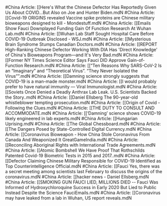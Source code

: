 #China
Article: [[Here's What the Chinese Defector Has Reportedly Given Us About COVID...But Also on Joe and Hunter Biden.mdN
#China
Article: [[Covid-19 ORIGINS revealed Vaccine spike proteins are Chinese military bioweapons designed to kill - Mondestuff.mdN
#China
Article: [[Emails Show Fauci Downplayed Funding Gain Of Function Research At Wuhan Lab.mdN
#China
Article: [[Wuhan Lab Staff Sought Hospital Care Before COVID-19 Outbreak Disclosed - WSJ.mdN
#China
Article: [[Mysterious Brain Syndrome Stumps Canadian Doctors.mdN
#China
Article: [[REPORT High-Ranking Chinese Defector Working With DIA Has 'Direct Knowledge' of China's Bioweapons Program—and It's Very Bad.mdN
#China
Article: [[Former NY Times Science Editor Says Fauci DID Approve Gain-of-Function Research.mdN
#China
Article: [[“Ten Reasons Why SARS-CoV-2 Is an “Imaginary” and “Theoretical Virus”. “They Never Isolated the Virus””.mdN
#China
Article: [[Damning science strongly suggests that COVID-19 is a man-made monster.mdN
#China
Article: [[I would probably prefer to have natural immunity — Viral Immunologist.mdN
#China
Article: [[Soviets Once Denied a Deadly Anthrax Lab Leak. U.S. Scientists Backed the Story..mdN
#China
Article: [[Daniel Ellsberg The 90-year-old whistleblower tempting prosecution.mdN
#China
Article: [[Origin of Covid - Following the Clues.mdN
#China
Article: [[THE DUTY TO CONSULT AND ACCOMMODATE.mdN
#China
Article: [[‘Damning’ science shows COVID-19 likely engineered in lab experts.mdN
#China
Article: [[Hungarian Uprising.mdN
#China
Article: [[The Global Chessboard.mdN
#China
Article: [[The Dangers Posed by State-Controlled Digital Currency.mdN
#China
Article: [[Coronavirus Bioweapon - How China Stole Coronavirus From Canada And Weaponized It  GreatGameIndia.mdN
#China
Article: [[Reconciling Aboriginal Rights with International Trade Agreements.mdN
#China
Article: [[Atomic Bombshell We Have Proof That Rothschilds Patented Covid-19 Biometric Tests in 2015 and 2017..mdN
#China
Article: [[Defector Claiming Chinese Military Responsible for COVID-19 Identified as Top Counterintelligence Official.mdN
#China
Article: [[Fauci Yes, there was a secret meeting among scientists last February to discuss the origins of the coronavirus.mdN
#China
Article: [[hacker news - Daniel Ellsberg.mdN
#China
Article: [[SMOKING GUN FAUCI LIED, MILLIONS DIED -- Fauci Was Informed of Hydroxychloroquine Success in Early 2020 But Lied to Public Instead Despite the Science FauciEmails.mdN
#China
Article: [[Coronavirus may have leaked from a lab in Wuhan, US report reveals.mdN
